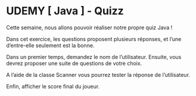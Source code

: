 # UDEMY [ Java ] - Quizz
Cette semaine, nous allons pouvoir réaliser notre propre quiz Java !

Dans cet exercice, les questions proposent plusieurs réponses, et l’une d’entre-elle seulement est la bonne.

Dans un premier temps, demandez le nom de l’utilisateur. Ensuite, vous devrez proposer une suite de questions de votre choix. 

A l’aide de la classe Scanner vous pourrez tester la réponse de l’utilisateur.

Enfin, afficher le score final du joueur.
